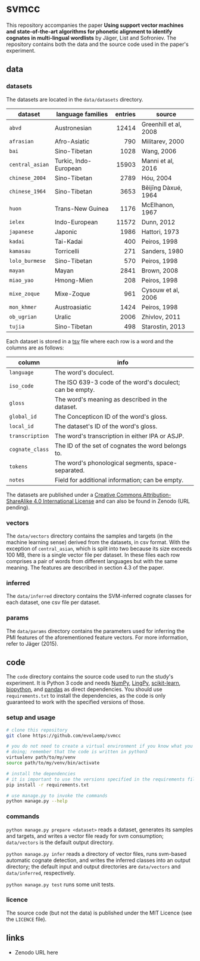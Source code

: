 # svmcc

This repository accompanies the paper **Using support vector machines and
state-of-the-art algorithms for phonetic alignment to identify cognates in
multi-lingual wordlists** by Jäger, List and Sofroniev. The repository contains
both the data and the source code used in the paper's experiment.


## data

### datasets

The datasets are located in the ``data/datasets`` directory.

| dataset            | language families            | entries  | source                       |
|--------------------|------------------------------|---------:|------------------------------|
| `abvd`             | Austronesian                 |    12414 | Greenhill et al, 2008        |
| `afrasian`         | Afro-Asiatic                 |      790 | Militarev, 2000              |
| `bai`              | Sino-Tibetan                 |     1028 | Wang, 2006                   |
| `central_asian`    | Turkic, Indo-European        |    15903 | Manni et al, 2016            |
| `chinese_2004`     | Sino-Tibetan                 |     2789 | Hóu, 2004                    |
| `chinese_1964`     | Sino-Tibetan                 |     3653 | Běijīng Dàxué, 1964          |
| `huon`             | Trans-New Guinea             |     1176 | McElhanon, 1967              |
| `ielex`            | Indo-European                |    11572 | Dunn, 2012                   |
| `japanese`         | Japonic                      |     1986 | Hattori, 1973                |
| `kadai`            | Tai-Kadai                    |      400 | Peiros, 1998                 |
| `kamasau`          | Torricelli                   |      271 | Sanders, 1980                |
| `lolo_burmese`     | Sino-Tibetan                 |      570 | Peiros, 1998                 |
| `mayan`            | Mayan                        |     2841 | Brown, 2008                  |
| `miao_yao`         | Hmong-Mien                   |      208 | Peiros, 1998                 |
| `mixe_zoque`       | Mixe-Zoque                   |      961 | Cysouw et al, 2006           |
| `mon_khmer`        | Austroasiatic                |     1424 | Peiros, 1998                 |
| `ob_ugrian`        | Uralic                       |     2006 | Zhivlov, 2011                |
| `tujia`            | Sino-Tibetan                 |      498 | Starostin, 2013              |

Each dataset is stored in a
[tsv](https://en.wikipedia.org/wiki/Tab-separated_values) file where each row is
a word and the columns are as follows:

| column          | info                                                     |
|-----------------|----------------------------------------------------------|
| `language`      | The word's doculect.                                     |
| `iso_code`      | The ISO 639-3 code of the word's doculect; can be empty. |
| `gloss`         | The word's meaning as described in the dataset.          |
| `global_id`     | The Concepticon ID of the word's gloss.                  |
| `local_id`      | The dataset's ID of the word's gloss.                    |
| `transcription` | The word's transcription in either IPA or ASJP.          |
| `cognate_class` | The ID of the set of cognates the word belongs to.       |
| `tokens`        | The word's phonological segments, space-separated.       |
| `notes`         | Field for additional information; can be empty.          |

The datasets are published under a [Creative Commons Attribution-ShareAlike 4.0
International License](https://creativecommons.org/licenses/by-sa/4.0/) and can
also be found in Zenodo (URL pending).


### vectors

The `data/vectors` directory contains the samples and targets (in the machine
learning sense) derived from the datasets, in csv format. With the exception of
`central_asian`, which is split into two because its size exceeds 100 MB, there
is a single vector file per dataset. In these files each row comprises a pair of
words from different languages but with the same meaning. The features are
described in section 4.3 of the paper.


### inferred

The `data/inferred` directory contains the SVM-inferred cognate classes for each
dataset, one csv file per dataset.


### params

The `data/params` directory contains the parameters used for inferring the PMI
features of the aforementioned feature vectors. For more information, refer to
Jäger (2015).


## code

The `code` directory contains the source code used to run the study's
experiment. It is Python 3 code and needs
[NumPy](https://github.com/numpy/numpy),
[LingPy](https://github.com/lingpy/lingpy),
[scikit-learn](https://github.com/scikit-learn/scikit-learn),
[biopython](https://github.com/biopython/biopython), and
[pandas](https://github.com/pandas-dev/pandas) as direct dependencies. You
should use `requirements.txt` to install the dependencies, as the code is only
guaranteed to work with the specified versions of those.


### setup and usage

```bash
# clone this repository
git clone https://github.com/evolaemp/svmcc

# you do not need to create a virtual environment if you know what you are
# doing; remember that the code is written in python3
virtualenv path/to/my/venv
source path/to/my/venv/bin/activate

# install the dependencies
# it is important to use the versions specified in the requirements file
pip install -r requirements.txt

# use manage.py to invoke the commands
python manage.py --help
```


### commands

`python manage.py prepare <dataset>` reads a dataset, generates its samples and
targets, and writes a vector file ready for svm consumption; `data/vectors` is
the default output directory.

`python manage.py infer` reads a directory of vector files, runs svm-based
automatic cognate detection, and writes the inferred classes into an output
directory; the default input and output directories are `data/vectors` and
`data/inferred`, respectively.

`python manage.py test` runs some unit tests.


### licence

The source code (but not the data) is published under the MIT Licence (see the
`LICENCE` file).


## links

* Zenodo URL here
